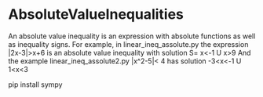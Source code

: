 # AbsoluteValueInequalities

An absolute value inequality is an expression with absolute functions as well as inequality signs. For example, in 
linear_ineq_assolute.py the expression |2x-3|>x+6 is an absolute value inequality with solution S= x<-1 U x>9
And the example linear_ineq_assolute2.py |x^2-5|< 4
has solution 
-3<x<-1 U 1<x<3


pip install sympy

